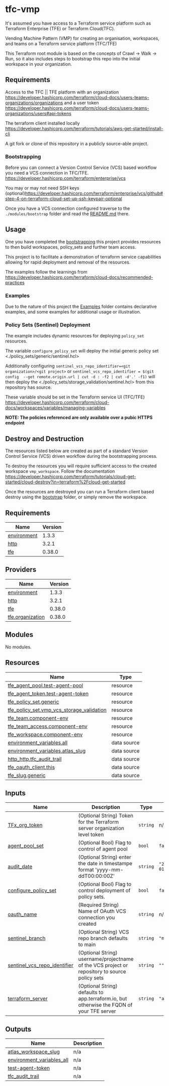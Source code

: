 # tfc-vmp

It's assumed you have access to a Terraform service platform such as Terraform Enterprise (TFE) or Terraform Cloud(TFC).

Vending Machine Pattern (VMP) for creating an organisation, workspaces, and teams on a Terraform service platform (TFC/TFE)

This Terraform root module is based on the concepts of Crawl -> Walk -> Run, so it also includes steps to bootstrap this repo into the initial workspace in your organization.

## Requirements

Access to the TFC || TFE platform with an organization <https://developer.hashicorp.com/terraform/cloud-docs/users-teams-organizations/organizations> and a user token <https://developer.hashicorp.com/terraform/cloud-docs/users-teams-organizations/users#api-tokens>

The terraform client installed locally <https://developer.hashicorp.com/terraform/tutorials/aws-get-started/install-cli>

A git fork or clone of this repository in a publicly source-able project.

### Bootstrapping

Before you can connect a Version Control Service (VCS) based workflow you need a VCS connection in TFC/TFE. <https://developer.hashicorp.com/terraform/enterprise/vcs>

You may or may not need SSH keys (optional)<https://developer.hashicorp.com/terraform/enterprise/vcs/github#step-4-on-terraform-cloud-set-up-ssh-keypair-optional>

Once you have a VCS connection configured traverse to the `./modules/bootstrap` folder and read the [README.md](./modules/bootstrap/README.md) there.

## Usage

One you have completed the [bootstrapping](./README.md#bootstrapping) this project provides resources to then build workspaces, policy_sets and further team access.

This project is to facilitate a demonstration of terraform service capabilities allowing for rapid deployment and removal of the resources.

The examples follow the learnings from <https://developer.hashicorp.com/terraform/cloud-docs/recommended-practices>

### Examples

Due to the nature of this project the [Examples](./examples/README.md) folder contains declarative examples, and some examples for additional usage or illustration.

### Policy Sets (Sentinel) Deployment

The example includes dynamic resources for deploying `policy_set` resources.

The variable `configure_policy_set` will deploy the initial generic policy set <./policy_sets/generic/sentinel.hcl>

Additionally configuring `sentinel_vcs_repo_identifier=<git organization>/<git project>` or `sentinel_vcs_repo_identifier = $(git config  --get remote.origin.url | cut -d : -f2 | cut -d'.' -f1)` will then deploy the <./policy_sets/storage_validation/sentinel.hcl> from this repository has source.

These variable should be set in the Terraform service UI (TFC/TFE) <https://developer.hashicorp.com/terraform/cloud-docs/workspaces/variables/managing-variables>

**NOTE: The policies referenced are only available over a pubic HTTPS endpoint**

## Destroy and Destruction

The resources listed below are created as part of a standard Version Control Service (VCS) driven workflow during the bootstrapping process.

To destroy the resources you will require sufficient access to the created workspace `vmp_workspace`. Follow the documentation <https://developer.hashicorp.com/terraform/tutorials/cloud-get-started/cloud-destroy?in=terraform%2Fcloud-get-started>

Once the resources are destroyed you can run a Terraform client based destroy using the [bootstrap](./modules/bootstrap) folder, or simply remove the workspace.


<!-- BEGIN_TF_DOCS -->
## Requirements

| Name | Version |
|------|---------|
| <a name="requirement_environment"></a> [environment](#requirement\_environment) | 1.3.3 |
| <a name="requirement_http"></a> [http](#requirement\_http) | 3.2.1 |
| <a name="requirement_tfe"></a> [tfe](#requirement\_tfe) | 0.38.0 |

## Providers

| Name | Version |
|------|---------|
| <a name="provider_environment"></a> [environment](#provider\_environment) | 1.3.3 |
| <a name="provider_http"></a> [http](#provider\_http) | 3.2.1 |
| <a name="provider_tfe"></a> [tfe](#provider\_tfe) | 0.38.0 |
| <a name="provider_tfe.organization"></a> [tfe.organization](#provider\_tfe.organization) | 0.38.0 |

## Modules

No modules.

## Resources

| Name | Type |
|------|------|
| [tfe_agent_pool.test-agent-pool](https://registry.terraform.io/providers/hashicorp/tfe/0.38.0/docs/resources/agent_pool) | resource |
| [tfe_agent_token.test-agent-token](https://registry.terraform.io/providers/hashicorp/tfe/0.38.0/docs/resources/agent_token) | resource |
| [tfe_policy_set.generic](https://registry.terraform.io/providers/hashicorp/tfe/0.38.0/docs/resources/policy_set) | resource |
| [tfe_policy_set.vmp_vcs_storage_validation](https://registry.terraform.io/providers/hashicorp/tfe/0.38.0/docs/resources/policy_set) | resource |
| [tfe_team.component-env](https://registry.terraform.io/providers/hashicorp/tfe/0.38.0/docs/resources/team) | resource |
| [tfe_team_access.component-env](https://registry.terraform.io/providers/hashicorp/tfe/0.38.0/docs/resources/team_access) | resource |
| [tfe_workspace.component-env](https://registry.terraform.io/providers/hashicorp/tfe/0.38.0/docs/resources/workspace) | resource |
| [environment_variables.all](https://registry.terraform.io/providers/EppO/environment/1.3.3/docs/data-sources/variables) | data source |
| [environment_variables.atlas_slug](https://registry.terraform.io/providers/EppO/environment/1.3.3/docs/data-sources/variables) | data source |
| [http_http.tfc_audit_trail](https://registry.terraform.io/providers/hashicorp/http/3.2.1/docs/data-sources/http) | data source |
| [tfe_oauth_client.this](https://registry.terraform.io/providers/hashicorp/tfe/0.38.0/docs/data-sources/oauth_client) | data source |
| [tfe_slug.generic](https://registry.terraform.io/providers/hashicorp/tfe/0.38.0/docs/data-sources/slug) | data source |

## Inputs

| Name | Description | Type | Default | Required |
|------|-------------|------|---------|:--------:|
| <a name="input_TFx_org_token"></a> [TFx\_org\_token](#input\_TFx\_org\_token) | (Optional String) Token for the Terraform server organization level token | `string` | n/a | yes |
| <a name="input_agent_pool_set"></a> [agent\_pool\_set](#input\_agent\_pool\_set) | (Optional Bool) Flag to control of agent pool | `bool` | `false` | no |
| <a name="input_audit_date"></a> [audit\_date](#input\_audit\_date) | (Optional String) enter the date in timestampe format 'yyyy-mm-ddT00:00:00Z' | `string` | `"2023-01-01T00:00:00Z"` | no |
| <a name="input_configure_policy_set"></a> [configure\_policy\_set](#input\_configure\_policy\_set) | (Optional Bool) Flag to control deployment of policy sets. | `bool` | `false` | no |
| <a name="input_oauth_name"></a> [oauth\_name](#input\_oauth\_name) | (Required String) Name of OAuth VCS connection you created | `string` | n/a | yes |
| <a name="input_sentinel_branch"></a> [sentinel\_branch](#input\_sentinel\_branch) | (Optional String) VCS repo branch defaults to main | `string` | `"main"` | no |
| <a name="input_sentinel_vcs_repo_identifier"></a> [sentinel\_vcs\_repo\_identifier](#input\_sentinel\_vcs\_repo\_identifier) | (Optional String) username/projectname of the VCS project or repository to source policy sets | `string` | `""` | no |
| <a name="input_terraform_server"></a> [terraform\_server](#input\_terraform\_server) | (Optional String) defaults to app.terraform.io, but otherwise the FQDN of your TFE server | `string` | `"app.terraform.io"` | no |

## Outputs

| Name | Description |
|------|-------------|
| <a name="output_atlas_workspace_slug"></a> [atlas\_workspace\_slug](#output\_atlas\_workspace\_slug) | n/a |
| <a name="output_environment_variables_all"></a> [environment\_variables\_all](#output\_environment\_variables\_all) | n/a |
| <a name="output_test-agent-token"></a> [test-agent-token](#output\_test-agent-token) | n/a |
| <a name="output_tfc_audit_trail"></a> [tfc\_audit\_trail](#output\_tfc\_audit\_trail) | n/a |
<!-- END_TF_DOCS -->
